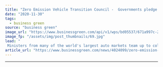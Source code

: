 ```yaml
---
title: "Zero Emission Vehicle Transition Council -  Governments pledge to move green auto industry into fast lane"
date: "2020-11-30"
tags: 
  - business green
source: "business green"
image_url: "https://www.businessgreen.com/api/v1/wps/bd05537/671a997c-2de2-499e-8ffd-3d988c603bdd/5/Electric-vehicle-charging-185x114.jpg"
image_fp: "/assets/img/post_thumbnails/69.jpg"
lead: "
 Ministers from many of the world's largest auto markets team up to collectively advance transition to zero emission road transport ..."
article_url: "https://www.businessgreen.com/news/4024099/zero-emission-vehicle-transition-council-governments-pledge-green-auto-industry-fast-lane"
---
```


---
